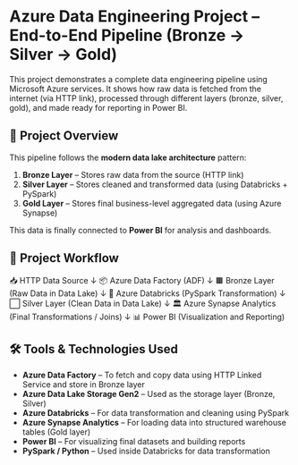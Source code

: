 # Azure Data Engineering Project – End-to-End Pipeline (Bronze → Silver → Gold)

This project demonstrates a complete data engineering pipeline using Microsoft Azure services. It shows how raw data is fetched from the internet (via HTTP link), processed through different layers (bronze, silver, gold), and made ready for reporting in Power BI.

## 📌 Project Overview

This pipeline follows the **modern data lake architecture** pattern:

1. **Bronze Layer** – Stores raw data from the source (HTTP link)
2. **Silver Layer** – Stores cleaned and transformed data (using Databricks + PySpark)
3. **Gold Layer** – Stores final business-level aggregated data (using Azure Synapse)

This data is finally connected to **Power BI** for analysis and dashboards.

## 🔄 Project Workflow

📥 HTTP Data Source 
      ↓
📦 Azure Data Factory (ADF)
      ↓
🟫 Bronze Layer (Raw Data in Data Lake)
      ↓
🧪 Azure Databricks (PySpark Transformation)
      ↓
⬜ Silver Layer (Clean Data in Data Lake)
      ↓
🏛 Azure Synapse Analytics (Final Transformations / Joins)
      ↓
📊 Power BI (Visualization and Reporting)


## 🛠️ Tools & Technologies Used

- **Azure Data Factory** – To fetch and copy data using HTTP Linked Service and store in Bronze layer
- **Azure Data Lake Storage Gen2** – Used as the storage layer (Bronze, Silver)
- **Azure Databricks** – For data transformation and cleaning using PySpark
- **Azure Synapse Analytics** – For loading data into structured warehouse tables (Gold layer)
- **Power BI** – For visualizing final datasets and building reports
- **PySpark / Python** – Used inside Databricks for data transformation
